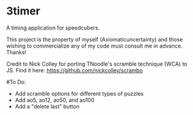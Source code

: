 # 3timer
A timing application for speedcubers.


This project is the property of myself (Axiomaticuncertainty) and those 
wishing to commercialize any of my code must consult me in advance. Thanks!

Credit to Nick Colley for porting TNoodle's scramble technique (WCA) to JS. Find it here: https://github.com/nickcolley/scrambo

#To Do:
- Add scramble options for different types of puzzles
- Add ao5, ao12, ao50, and ao100
- Add a "delete last" button
